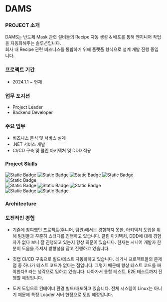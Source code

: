 # DAMS
### PROJECT 소개
DAMS는 반도체 Mask 관련 설비들의 Recipe 자동 생성 & 배포를 통해 엔지니어 작업을 자동화해주는 솔루션입니다.  
회사 내 Recipe 관련 비즈니스를 통합하기 위해 플랫폼 형식으로 설계 개발 진행 중입니다.

### 프로젝트 기간
- 2024.1.1 ~ 현재

### 업무 포지션
- Project Leader
- Backend Developer

### 주요 업무
- 비즈니스 분석 및 서비스 설계
- .NET 서비스 개발
- CI/CD 구축 및 클린 아키텍처 및 DDD 적용

### Project Skills
![Static Badge](https://img.shields.io/badge/csharp-512BD4)
![Static Badge](https://img.shields.io/badge/.NET-5C2D91)
![Static Badge](https://img.shields.io/badge/javascript-F7DF1E)
![Static Badge](https://img.shields.io/badge/react-61DAFB)
![Static Badge](https://img.shields.io/badge/oracle-F80000)  
![Static Badge](https://img.shields.io/badge/windows-0078D4)
![Static Badge](https://img.shields.io/badge/ubuntu-E95420)
![Static Badge](https://img.shields.io/badge/docker-2496ED)  
![Static Badge](https://img.shields.io/badge/gitlab-FC6D26)
![Static Badge](https://img.shields.io/badge/monday-E40521)

### Architecture

### 도전적인 경험
- 기존에 참여했던 프로젝트(주니어, 팀원)에서는 경험하지 못한, 아키텍처 도입을 위해 팀원들과 꾸준히 스터디를 진행하고 있습니다. 클린 아키텍처, DDD에 대해 경험자가 없다 보니 잘 진행되고 있는지 항상 의문이 있습니다. 현재는 시니어 개발자 한 분이 도움을 주셔서 방향성을 잡고 진행하고 있습니다.

- 깃랩 CI/CD 구축으로 빌드/테스트 자동화하고 있습니다. 레거시 프로젝트들의 문제점 중 하나가 테스트 코드가 없다는 점입니다. 그렇기 때문에 항상 테스트 코드를 짜야한다!! 라는 생각으로 임하고 있습니다. 나아가서 통합 테스트, E2E 테스트까지 진행할 예정입니다.

- 도커 도입으로 컨테이너 환경 빌드/배포하고 있습니다. 전체 시스템이 Linux는 아니기 때문에 특정 Loader 서버 한정으로 도입 예정입니다.
